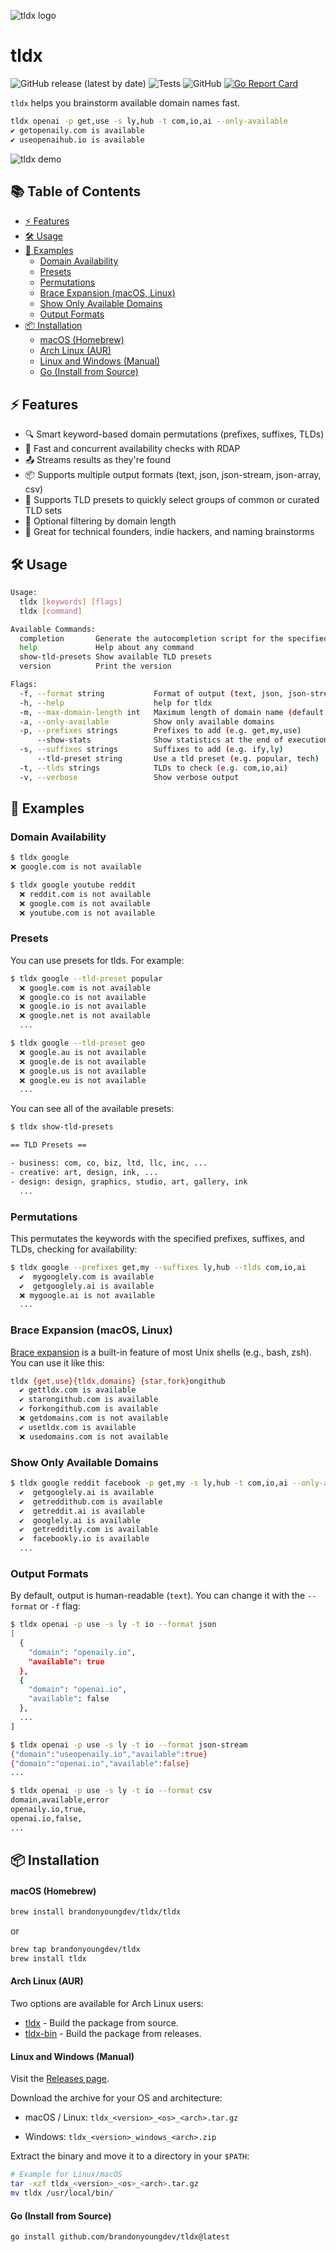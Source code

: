 ![tldx logo](https://github.com/brandonyoungdev/tldx/raw/main/assets/logo.png)

# tldx

![GitHub release (latest by date)](https://img.shields.io/github/v/release/brandonyoungdev/tldx)
![Tests](https://img.shields.io/github/actions/workflow/status/brandonyoungdev/tldx/test.yml?branch=main)
![GitHub](https://img.shields.io/github/license/brandonyoungdev/tldx)
[![Go Report Card](https://goreportcard.com/badge/github.com/brandonyoungdev/tldx)](https://goreportcard.com/report/github.com/brandonyoungdev/tldx)


`tldx` helps you brainstorm available domain names fast.

```sh
tldx openai -p get,use -s ly,hub -t com,io,ai --only-available
✔️ getopenaily.com is available
✔️ useopenaihub.io is available
```


![tldx demo](https://github.com/brandonyoungdev/tldx/raw/main/tapes/demo.gif)

## 📚 Table of Contents

- [⚡ Features](#-features)
- [🛠️ Usage](#️-usage)
- [🔗 Examples](#-examples)
  - [Domain Availability](#domain-availability)
  - [Presets](#presets)
  - [Permutations](#permutations)
  - [Brace Expansion (macOS, Linux)](#brace-expansion-macos-linux)
  - [Show Only Available Domains](#show-only-available-domains)
  - [Output Formats](#output-formats)
- [📦 Installation](#-installation)
  - [macOS (Homebrew)](#macos-homebrew)
  - [Arch Linux (AUR)](#arch-linux-aur)
  - [Linux and Windows (Manual)](#linux-and-windows-manual)
  - [Go (Install from Source)](#go-install-from-source)

## ⚡ Features

- 🔍 Smart keyword-based domain permutations (prefixes, suffixes, TLDs)
- 🚀 Fast and concurrent availability checks with RDAP
- 📤 Streams results as they're found
- 📦 Supports multiple output formats (text, json, json-stream, json-array, csv)
- 🔧 Supports TLD presets to quickly select groups of common or curated TLD sets
- 📏 Optional filtering by domain length
- 🧠 Great for technical founders, indie hackers, and naming brainstorms


## 🛠️ Usage

```sh
Usage:
  tldx [keywords] [flags]
  tldx [command]

Available Commands:
  completion       Generate the autocompletion script for the specified shell
  help             Help about any command
  show-tld-presets Show available TLD presets
  version          Print the version

Flags:
  -f, --format string           Format of output (text, json, json-stream, json-array, csv) (default "text")
  -h, --help                    help for tldx
  -m, --max-domain-length int   Maximum length of domain name (default 64)
  -a, --only-available          Show only available domains
  -p, --prefixes strings        Prefixes to add (e.g. get,my,use)
      --show-stats              Show statistics at the end of execution
  -s, --suffixes strings        Suffixes to add (e.g. ify,ly)
      --tld-preset string       Use a tld preset (e.g. popular, tech)
  -t, --tlds strings            TLDs to check (e.g. com,io,ai)
  -v, --verbose                 Show verbose output
```


## 🔗 Examples

### Domain Availability

```sh
$ tldx google
❌ google.com is not available
```

```sh
$ tldx google youtube reddit
  ❌ reddit.com is not available
  ❌ google.com is not available
  ❌ youtube.com is not available
```

### Presets

You can use presets for tlds. For example:

```sh
$ tldx google --tld-preset popular 
  ❌ google.com is not available
  ❌ google.co is not available
  ❌ google.io is not available
  ❌ google.net is not available
  ...
```

```sh
$ tldx google --tld-preset geo
  ❌ google.au is not available
  ❌ google.de is not available
  ❌ google.us is not available
  ❌ google.eu is not available
  ...
```


You can see all of the available presets:
```sh
$ tldx show-tld-presets

== TLD Presets ==

- business: com, co, biz, ltd, llc, inc, ...
- creative: art, design, ink, ... 
- design: design, graphics, studio, art, gallery, ink
  ...
```

### Permutations

This permutates the keywords with the specified prefixes, suffixes, and TLDs, checking for availability:
```sh
$ tldx google --prefixes get,my --suffixes ly,hub --tlds com,io,ai
  ✔️  mygooglely.com is available
  ✔️  getgooglely.ai is available
  ❌ mygoogle.ai is not available
  ...
```


### Brace Expansion (macOS, Linux)

[Brace expansion](https://www.gnu.org/software/bash/manual/html_node/Brace-Expansion.html) is a built-in feature of most Unix shells (e.g., bash, zsh). You can use it like this:

```sh
tldx {get,use}{tldx,domains} {star,fork}ongithub
  ✔️ gettldx.com is available
  ✔️ starongithub.com is available
  ✔️ forkongithub.com is available
  ❌ getdomains.com is not available
  ✔️ usetldx.com is available
  ❌ usedomains.com is not available
```


### Show Only Available Domains

```sh
$ tldx google reddit facebook -p get,my -s ly,hub -t com,io,ai --only-available
  ✔️  getgooglely.ai is available
  ✔️  getreddithub.com is available
  ✔️  getreddit.ai is available
  ✔️  googlely.ai is available
  ✔️  getredditly.com is available
  ✔️  facebookly.io is available
  ...
```

### Output Formats 

By default, output is human-readable (`text`). You can change it with the `--format` or `-f` flag:

```sh
$ tldx openai -p use -s ly -t io --format json  
[
  {
    "domain": "openaily.io",
    "available": true 
  },
  {
    "domain": "openai.io",
    "available": false
  },
  ...
]
```


```sh
$ tldx openai -p use -s ly -t io --format json-stream
{"domain":"useopenaily.io","available":true}
{"domain":"openai.io","available":false}
...
```


```sh
$ tldx openai -p use -s ly -t io --format csv
domain,available,error
openaily.io,true,
openai.io,false,
...
```


## 📦 Installation
#### macOS (Homebrew)
```sh
brew install brandonyoungdev/tldx/tldx
```
or
```sh
brew tap brandonyoungdev/tldx
brew install tldx
```

#### Arch Linux (AUR)

Two options are available for Arch Linux users:

- [tldx](https://aur.archlinux.org/packages/tldx/) - Build the package from source.
- [tldx-bin](https://aur.archlinux.org/packages/tldx-bin/) - Build the package from releases.

#### Linux and Windows (Manual)
Visit the [Releases page](https://github.com/brandonyoungdev/tldx/releases).

Download the archive for your OS and architecture:

- macOS / Linux: `tldx_<version>_<os>_<arch>.tar.gz`

- Windows: `tldx_<version>_windows_<arch>.zip`

Extract the binary and move it to a directory in your `$PATH`:

```sh
# Example for Linux/macOS
tar -xzf tldx_<version>_<os>_<arch>.tar.gz
mv tldx /usr/local/bin/
```

#### Go (Install from Source)
```sh
go install github.com/brandonyoungdev/tldx@latest
```
